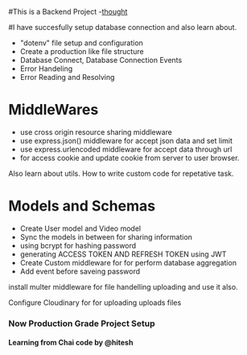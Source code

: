 #This is a Backend Project
-[thought]()

#I have succesfully setup database connection and also learn about.
<ul>
  <li>"dotenv" file setup and configuration</li>
  <li>Create a production like file structure</li>
  <li>Database Connect, Database Connection Events</li>
  <li>Error Handeling </li>
  <li>Error Reading and Resolving</li>
</ul>


<h1>MiddleWares</h1>
<ul>
  <li>use  cross origin resource sharing middleware</li>
  <li>use express.json() middleware for accept json data and set limit</li>
  <li>use express.urlencoded  middleware for accept data through url</li>
  <li>for access cookie and update cookie from server to user browser.</li>
</ul>

<p>Also learn about utils. How to write custom code for repetative task.</p>

<h1>Models and Schemas</h1>
<ul>
  <li>Create User model and Video model</li>
  <li>Sync the models in between for sharing information</li>
  <li>using bcrypt for hashing password</li>
  <li>generating ACCESS TOKEN AND REFRESH TOKEN using JWT</li>
  <li>Create Custom middleware for for perform database aggregation </li>
  <li>Add event before saveing password</li>
</ul>

<p>install multer middleware for file handelling uploading and use it also. </p>
<p>Configure Cloudinary for for uploading uploads files</p>
<h3>Now Production Grade Project Setup</h3>
<h4>Learning from Chai code by @hitesh</h4>
